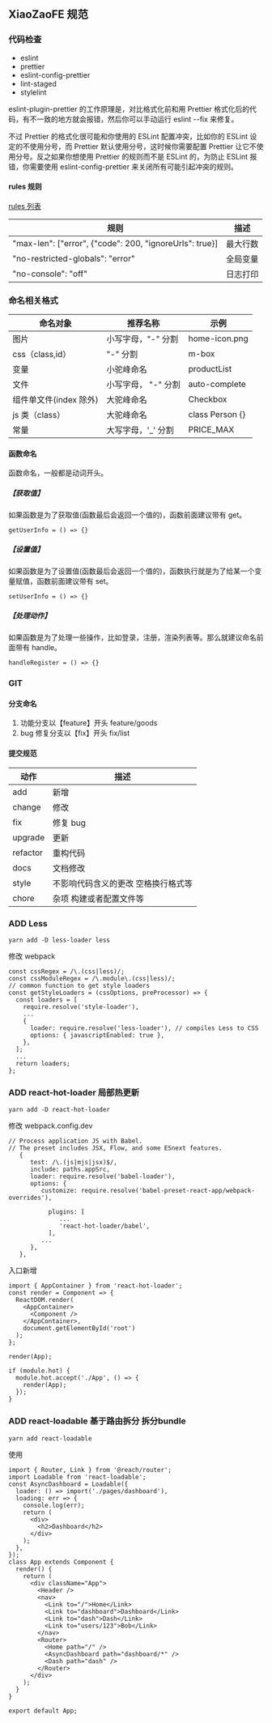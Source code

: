 ## XiaoZaoFE 规范

### 代码检查

- eslint
- prettier
- eslint-config-prettier
- lint-staged
- stylelint

eslint-plugin-prettier 的工作原理是，对比格式化前和用 Prettier 格式化后的代码，有不一致的地方就会报错，然后你可以手动运行 eslint --fix 来修复。

不过 Prettier 的格式化很可能和你使用的 ESLint 配置冲突，比如你的 ESLint 设定的不使用分号，而 Prettier 默认使用分号，这时候你需要配置 Prettier 让它不使用分号。反之如果你想使用 Prettier 的规则而不是 ESLint 的，为防止 ESLint 报错，你需要使用 eslint-config-prettier 来关闭所有可能引起冲突的规则。

#### rules 规则

[rules 列表](https://cn.eslint.org/docs/rules/)

| 规则                                                    | 描述     |
| ------------------------------------------------------- | -------- |
| "max-len": ["error", {"code": 200, "ignoreUrls": true}] | 最大行数 |
| "no-restricted-globals": "error"                        | 全局变量 |
| "no-console": "off"                                     | 日志打印 |

### 命名相关格式

| 命名对象               | 推荐名称            | 示例            |
| ---------------------- | ------------------- | --------------- |
| 图片                   | 小写字母，"-" 分割  | home-icon.png   |
| css（class,id）        | "-" 分割            | m-box           |
| 变量                   | 小驼峰命名          | productList     |
| 文件                   | 小写字母， "-" 分割 | auto-complete   |
| 组件单文件(index 除外) | 大驼峰命名          | Checkbox        |
| js 类（class）         | 大驼峰命名          | class Person {} |
| 常量                   | 大写字母，'\_' 分割 | PRICE_MAX       |

#### 函数命名

函数命名，一般都是动词开头。

##### 【获取值】

如果函数是为了获取值(函数最后会返回一个值的)，函数前面建议带有 get。

`getUserInfo = () => {}`

##### 【设置值】

如果函数是为了设置值(函数最后会返回一个值的)，函数执行就是为了给某一个变量赋值，函数前面建议带有 set。

`setUserInfo = () => {}`

##### 【处理动作】

如果函数是为了处理一些操作，比如登录，注册，渲染列表等。那么就建议命名前面带有 handle。

`handleRegister = () => {}`

### GIT

#### 分支命名

1. 功能分支以【feature】开头 feature/goods
2. bug 修复分支以【fix】开头 fix/list

#### 提交规范

| 动作     | 描述                                |
| -------- | ----------------------------------- |
| add      | 新增                                |
| change   | 修改                                |
| fix      | 修复 bug                            |
| upgrade  | 更新                                |
| refactor | 重构代码                            |
| docs     | 文档修改                            |
| style    | 不影响代码含义的更改 空格换行格式等 |
| chore    | 杂项 构建或者配置文件等             |

### ADD Less

`yarn add -D less-loader less`

修改 webpack

```
const cssRegex = /\.(css|less)/;
const cssModuleRegex = /\.module\.(css|less)/;
// common function to get style loaders
const getStyleLoaders = (cssOptions, preProcessor) => {
  const loaders = [
    require.resolve('style-loader'),
    ...
    {
      loader: require.resolve('less-loader'), // compiles Less to CSS
      options: { javascriptEnabled: true },
    },
  ];
  ...
  return loaders;
};
```

### ADD react-hot-loader 局部热更新

`yarn add -D react-hot-loader`

修改 webpack.config.dev

```$xslt
// Process application JS with Babel.
// The preset includes JSX, Flow, and some ESnext features.
   {
      test: /\.(js|mjs|jsx)$/,
      include: paths.appSrc,
      loader: require.resolve('babel-loader'),
      options: {
         customize: require.resolve('babel-preset-react-app/webpack-overrides'),

           plugins: [
              ...
              'react-hot-loader/babel',
           ],
         ...
      },
   },
```

入口新增

```$xslt
import { AppContainer } from 'react-hot-loader';
const render = Component => {
  ReactDOM.render(
    <AppContainer>
      <Component />
    </AppContainer>,
    document.getElementById('root')
  );
};

render(App);

if (module.hot) {
  module.hot.accept('./App', () => {
    render(App);
  });
}
```

### ADD react-loadable 基于路由拆分 拆分bundle

`yarn add react-loadable`

使用

```$xslt
import { Router, Link } from '@reach/router';
import Loadable from 'react-loadable';
const AsyncDashboard = Loadable({
  loader: () => import('./pages/dashboard'),
  loading: err => {
    console.log(err);
    return (
      <div>
        <h2>Dashboard</h2>
      </div>
    );
  },
});
class App extends Component {
  render() {
    return (
      <div className="App">
        <Header />
        <nav>
          <Link to="/">Home</Link>
          <Link to="dashboard">Dashboard</Link>
          <Link to="dash">Dash</Link>
          <Link to="users/123">Bob</Link>
        </nav>
        <Router>
          <Home path="/" />
          <AsyncDashboard path="dashboard/*" />
          <Dash path="dash" />
        </Router>
      </div>
    );
  }
}

export default App;
```
